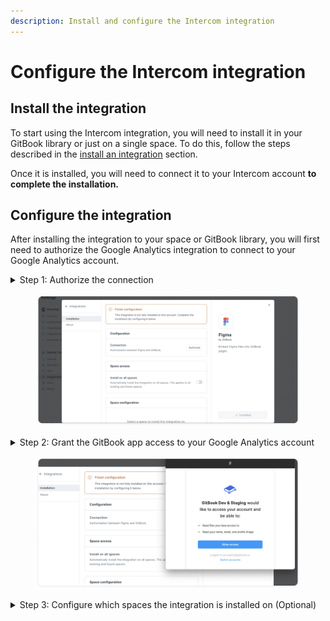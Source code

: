 ```yaml
---
description: Install and configure the Intercom integration
---
```


# Configure the Intercom integration

## Install the integration

To start using the Intercom integration, you will need to install it in your GitBook library or just on a single space. To do this, follow the steps described in the [install an integration](../install-an-integration.md) section.

Once it is installed, you will need to connect it to your Intercom account **to complete the installation.**

## Configure the integration

After installing the integration to your space or GitBook library, you will first need to authorize the Google Analytics integration to connect to your Google Analytics account.

<details>

<summary>Step 1: Authorize the connection</summary>

In the **configuration** section of the integration's configuration screen, click the **authorize** button.

</details>

<figure><img src="../../../.gitbook/assets/Figma configuration.png" alt=""><figcaption></figcaption></figure>

<details>

<summary>Step 2: Grant the GitBook app access to your Google Analytics account</summary>

This will open up a pop-up window requesting permission for the GitBook app to access your Google Analytics account.

Make sure that you're logged in with the correct Google Analytics account. You can see which account you are logged in with under the **allow access** button.

Then, click the **allow access** button to grant permission and complete the authorization flow.

This will bring you back to the integration's configuration screen if the authorization was successful.

</details>

<figure><img src="../../../.gitbook/assets/Figma authorization.png" alt=""><figcaption></figcaption></figure>

<details>

<summary>Step 3: Configure which spaces the integration is installed on (Optional)</summary>

Next you can choose to install the integration on all spaces in your organization (under **space access**), or choose to install it on select spaces by choosing them individually (under **space configuration**).

</details>
